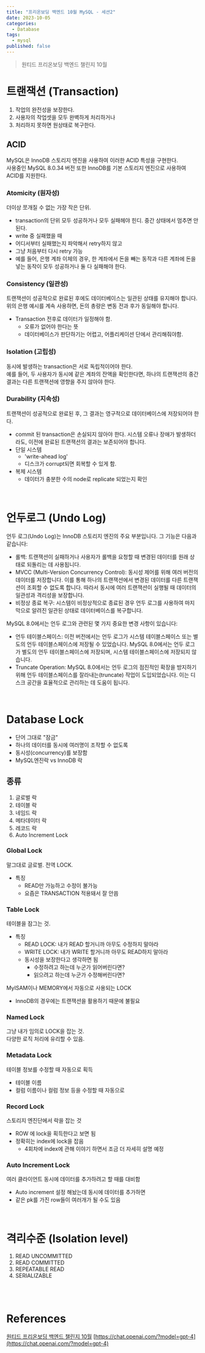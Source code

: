```yaml
---
title: "프리온보딩 백엔드 10월 MySQL - 세션2"
date: 2023-10-05
categories:
  - Database
tags:
  - mysql
published: false
---
```

> 원티드 프리온보딩 백엔드 챌린지 10월

# 트랜잭션 (Transaction)
1. 작업의 완전성을 보장한다.
2. 사용자의 작업셋을 모두 완벽하게 처리하거나
3. 처리하지 못하면 원상태로 복구한다.

## ACID
MySQL은 InnoDB 스토리지 엔진을 사용하여 이러한 ACID 특성을 구현한다.  
사용중인 MySQL 8.0.34 버전 또한 InnoDB를 기본 스토리지 엔진으로 사용하여 ACID를 지원한다.

### Atomicity (원자성)
더이상 쪼개질 수 없는 가장 작은 단위.
- transaction의 단위
  모두 성공하거나 모두 실패헤야 힌디. 중간 상태에서 멈추면 안된다.
- write 중 실패했을 때
- 어디서부터 실패했는지 파악해서 retry하지 않고
- 그냥 처음부터 다시 retry 가능
- 예를 들어, 은행 계좌 이체의 경우, 한 계좌에서 돈을 빼는 동작과 다른 계좌에 돈을 넣는 동작이 모두 성공하거나 둘 다 실패해야 한다.

### Consistency (일관성)
트랜잭션이 성공적으로 완료된 후에도 데이터베이스는 일관된 상태를 유지해야 합니다.  
위의 은행 예시를 계속 사용하면, 돈의 총량은 변동 전과 후가 동일해야 합니다.
- Transaction 전후로 데이터가 일정해야 함.
  - 오류가 없어야 한다는 뜻
  - 데이터베이스가 판단하기는 어렵고, 어플리케이션 단에서 관리해줘야함.

### Isolation (고립성)
동시에 발생하는 transaction은 서로 독립적이어야 한다.  
예를 들어, 두 사용자가 동시에 같은 계좌의 잔액을 확인한다면, 하나의 트랜잭션의 중간 결과는 다른 트랜잭션에 영향을 주지 않아야 한다.

### Durability (지속성)
트랜잭션이 성공적으로 완료된 후, 그 결과는 영구적으로 데이터베이스에 저장되어야 한다.
- commit 된 transaction은 손실되지 않아야 한다.
  시스템 오류나 장애가 발생하더라도, 이전에 완료된 트랜잭션의 결과는 보존되어야 합니다.
- 단일 시스템
  - 'write-ahead log'
  - 디스크가 corrupt되면 회복할 수 있게 함.
- 복제 시스템
  - 데이터가 충분한 수의 node로 replicate 되었는지 확인

<br>

# 언두로그 (Undo Log)

언두 로그(Undo Log)는 InnoDB 스토리지 엔진의 주요 부분입니다. 그 기능은 다음과 같습니다:
- 롤백: 트랜잭션이 실패하거나 사용자가 롤백을 요청할 때 변경된 데이터를 원래 상태로 되돌리는 데 사용됩니다.
- MVCC (Multi-Version Concurrency Control): 동시성 제어를 위해 여러 버전의 데이터를 저장합니다. 이를 통해 하나의 트랜잭션에서 변경된 데이터를 다른 트랜잭션이 조회할 수 없도록 합니다. 따라서 동시에 여러 트랜잭션이 실행될 때 데이터의 일관성과 격리성을 보장합니다.
- 비정상 종료 복구: 시스템이 비정상적으로 종료된 경우 언두 로그를 사용하여 마지막으로 알려진 일관된 상태로 데이터베이스를 복구합니다.

MySQL 8.0에서는 언두 로그와 관련된 몇 가지 중요한 변경 사항이 있습니다:
- 언두 테이블스페이스: 이전 버전에서는 언두 로그가 시스템 테이블스페이스 또는 별도의 언두 테이블스페이스에 저장될 수 있었습니다. MySQL 8.0에서는 언두 로그가 별도의 언두 테이블스페이스에 저장되며, 시스템 테이블스페이스에 저장되지 않습니다.
- Truncate Operation: MySQL 8.0에서는 언두 로그의 점진적인 확장을 방지하기 위해 언두 테이블스페이스를 잘라내는(truncate) 작업이 도입되었습니다. 이는 디스크 공간을 효율적으로 관리하는 데 도움이 됩니다.

<br>

# Database Lock

- 단어 그대로 "잠금"
- 하나의 데이터를 동시에 여러명이 조작할 수 없도록
- 동시성(concurrency)를 보장함
- MySQL엔진락 vs InnoDB 락

## 종류
1. 글로벌 락
2. 테이블 락
3. 네임드 락
4. 메타데이터 락
5. 레코드 락
6. Auto Increment Lock

### Global Lock
말그대로 글로벌. 전역 LOCK.  
- 특징
   - READ만 가능하고 수정이 불가능
   - 요즘은 TRANSACTION 적용돼서 잘 안씀

### Table Lock
테이블을 잠그는 것.  

- 특징
  - READ LOCK: 내가 READ 할거니까 아무도 수정하지 말아라
  - WRITE LOCK: 내가 WRITE 할거니까 아무도 READ하지 말아라
  - 동시성을 보장한다고 생각하면 됨
    - 수정하려고 하는데 누군가 읽어버린다면?
    - 읽으려고 하는데 누군가 수정해버린다면?

MyISAM이나 MEMORY에서 자동으로 사용되는 LOCK
  - InnoDB의 경우에는 트랜잭션을 활용하기 때문에 불필요

### Named Lock
그냥 내가 임의로 LOCK을 잡는 것.  
다양한 로직 처리에 유리할 수 있음.

### Metadata Lock
테이블 정보를 수정할 때 자동으로 획득
   - 테이블 이름
   - 컬럼 이름이나 컬럼 정보 등을 수정할 때 자동으로

### Record Lock
스토리지 엔진단에서 락을 잡는 것
   - ROW 에 lock을 획득한다고 보면 됨
   - 정확히는 index에 lock을 잡음
     - 4회차에 index에 관해 이야기 하면서 조금 더 자세히 설명 예정

### Auto Increment Lock
여러 클라이언트 동시에 데이터를 추가하려고 할 때를 대비함
   - Auto increment 설정 해놨는데 동시에 데이터를 추가하면
   - 같은 pk를 가진 row들이 여러개가 될 수도 있음

<br>

# 격리수준 (Isolation level)

1. READ UNCOMMITTED
2. READ COMMITTED
3. REPEATABLE READ
4. SERIALIZABLE





<br>
<br>

# References
[원티드 프리온보딩 백엔드 챌린지 10월](https://www.wanted.co.kr/events/pre_challenge_be_12)
[https://chat.openai.com/?model=gpt-4](https://chat.openai.com/?model=gpt-4)